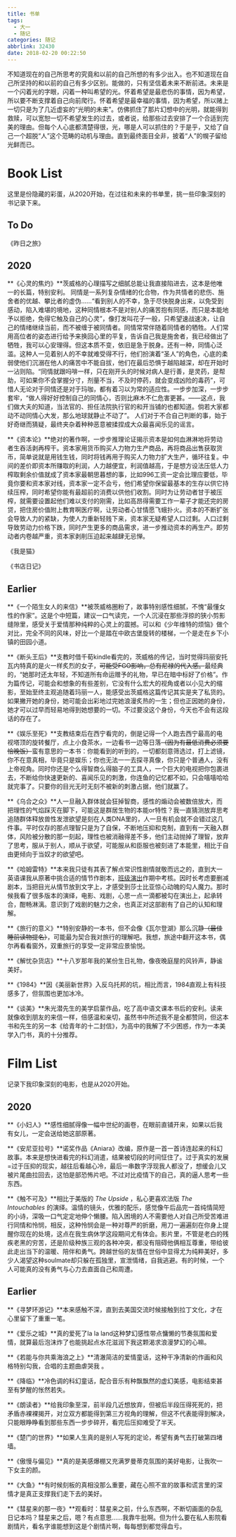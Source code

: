 ```yaml
---
title: 书单
tags:
  - 大一
  - 随记
categories: 随记
abbrlink: 32430
date: 2018-02-20 00:22:50
---
```

不知道现在的自己所思考的究竟和以前的自己所想的有多少出入。也不知道现在自己所坚持的和以前的自己有多少区别。能做的，只有坚信着未来不断前进。未来是一个闪着光的字眼，闪着一种叫希望的光。<!-- More -->怀着希望是最悲伤的事情，因为希望，所以要不断支撑着自己向前爬行。怀着希望是最幸福的事情，因为希望，所以赌上一切只是为了几近虚妄的“光明的未来”。仿佛抓住了那片幻想中的光明，就能得到救赎，可以宽恕一切不希望发生的过去，或者说，给那些过去安排了一个合适到完美的理由。但每个人心底都清楚得很，光，哪是人可以抓住的？于是乎，又给了自己一个超脱“人”这个范畴的动机与理由。直到最终面目全非，披着“人”的幌子留给光鲜而已。

# Book List

这里是份隐藏的彩蛋，从2020开始，在过往和未来的书单里，挑一些印象深刻的书记录下来。

## To Do

《昨日之旅》

## 2020

**《心灵的焦灼》**茨威格的心理描写之细腻总能让我直接陷进去，这本是他唯一的长篇，特别安利。
同情是一系列复杂情绪的化合物，作为共情者的悲伤、施舍者的优越、攀比者的虚伪......“看到别人的不幸，急于尽快脱身出来，以免受到感动，陷入难堪的境地，这种同情根本不是对别人的痛苦抱有同感，而只是本能地予以拒绝，免得它触及自己的心灵”，像打发叫花子一般，只希望速战速决，让自己的情绪继续当前，而不被缠于被同情者。同情常常伴随着同情者的牺牲。人们常用高位者的姿态进行给予来换回心里的平复，告诉自己我是施舍者，我已经做出了牺牲，我可以心安理得。但这本质不变，依旧是急于脱身。还有一种，同情心泛滥。这种人一见着别人的不幸就难受得不行，他们扮演着“圣人”的角色，心底的柔弱使他们沉溺在他人的痛苦中不能自拔，他们在最后恐惧于越陷越深，却在开始时一沾则陷。“同情就跟吗啡一样，只在刚开头的时候对病人是行善，是灵药，是帮助，可如果你不会掌握分寸，剂量不当，不及时停药，就会变成凶险的毒药”，可惜人无论对于同情还是对于玛咖，都有着习以为常的适应性。一步步加深，一步步套牢，“做人得好好控制自己的同情心，否则比麻木不仁危害更甚。——这点，我们做大夫的知道，当法官的、担任法院执行官的和开当铺的也都知道。倘若大家都动不动同情心大发，那么地球就静止不动了”。
人们对于不合自己判断的事，始于好奇继而猜疑，最终夹杂着种种恶意被揉捏成大众最喜闻乐见的谣言。

**《资本论》**绝对的著作啊，一步步推理论证揭示资本是如何血淋淋地将劳动者生吞活剥再榨干。资本家用货币购买人力物力生产商品，再将商品出售获取货币，简单说就是用钱生钱，同时将钱再用于购买人力物力扩大生产，循环往复。中间的差价即资本所赚取的利润，人力越便宜，利润值越高，于是想方设法压低人力榨取剩余价值就成了资本家最朝思暮想的事，比如996工资一定会比理应要低，毕竟你要和资本家对线，资本家一定不会亏，他们希望你保留最基本的生存以供它持续压榨，同时希望你能有最超前的消费以供他们收割。同时为让劳动者甘于被压榨，就需要设置起他们难以支付的刚需，比如高昂得需要工作一辈子才能还完的房贷，把住房价值附上教育啊医疗啊，让劳动者心甘情愿飞蛾扑火。资本的不断扩张会导致人力的紧缺，为使人力重新轻贱下来，资本家无疑希望人口过剩。人口过剩导致劳动力价格下跌，同时产生更多的商品需求，进一步推动资本的再生产。即劳动者内卷越严重，资本家剥削压迫起来越肆无忌惮。

《我是猫》

《书店日记》

## Earlier

**《一个陌生女人的来信》**被茨威格圈粉了，故事特别感性细腻，不愧“最懂女性的作家”。这是个中短篇，建议一口气读完，一个人沉浸在那些浮掠的狭小剪影缝隙里，感受关于爱情那种纯粹的心灵上的震撼。可以和《少年维特的烦恼》做个对比，完全不同的风味，好比一个是踏在中欧古堡旋转的楼梯，一个是走在乡下小镇的田园小道。

**《断头王后》**支教时借千荀kindle看完的，茨威格的传记，当时觉得玛丽安托瓦内特真的是火一样炙烈的女子，~~可能受FGO影响，总有尼禄的代入感。~~最经典的，“她那时还太年轻，不知道所有命运赠予的礼物，早已在暗中标好了价格”。作为篇传记，可能会和想象的有些差别，它没有什么宏大的视角或者以小见大的缩影，至始至终主观追随着玛丽一人，能感受出茨威格这篇传记其实是夹了私货的。如果撇开她的身份，她可能会出彩地过完她浪漫炙热的一生；但也正因她的身份，她才可以过早而轻易地得到她想要的一切。不过要没这个身份，今天也不会有这段话的存在了。

**《娱乐至死》**支教结束后在西宁看完的，倒是记得一个人跑去西宁最高的电视塔顶的旋转餐厅，点上小食茶水，一边看书一边等日落~~（因为有最低消费必须要恰晚饭）~~蛮有意思的一本书：你能看到的听到的，一切都刻意筛选过，打上滤镜，你不在意真相，毕竟只是娱乐；你也无法一一去探寻真像，你只是个普通人，没有上帝视角。同时你还是个么得智商么得脑子的工具人，一个巨大的电视把你包裹进去，不断给你快速更新的、喜闻乐见的刺激，你连鱼的记忆都不如，只会嘻嘻哈哈就完事了。只要你的目光无时无刻不被新的刺激占据，他们就赢了。

**《乌合之众》**人一旦融入群体就会狂掉智商，感性的煽动会被数倍放大，而把理性的气焰踩灭在脚下，可能这是群居生物的本能or特性？我一直猜测放弃思考追随群体释放兽性发泄欲望是刻在人类DNA里的，人一旦有机会就不会错过这几件事。平时仅存的那点理智只是为了自保，不断地压抑和克制，直到有一天融入群体，风险被分散的那一刻起，理性也被消融得差不多，他们主动抛掉了理智，放弃了思考，服从于别人，顺从于欲望，可能服从和臣服也被刻进了本能里，相比于自由更倾向于当奴才的欲望吧。

**《哈姆雷特》**本来我只徒有其表了解点常识性剧情就敬而远之的，直到大一英语课我从原著中挑合适的情节作剧本，[班级演出](https://www.bilibili.com/video/av44287935/)作期中考核。因时长考虑要删减剧本，当把目光从情节放到文字上，才感受到莎士比亚惊心动魄的勾人魔力。那时候我看了很多版本的演绎，电影、戏剧，心思一点一滴都被勾在演出上，起承转合，酣畅淋漓。意识到了戏剧的魅力之余，也真正对这部剧有了自己的认知和理解。

**《旅行的意义》**特别安静的一本书，但不会像《瓦尔登湖》那么沉静~~（最佳睡前读物提名）~~，可能最为契合我对旅行的理解吧。我想，旅途中翻开这本书，偶尔再看看窗外，双重旅行的享受一定非常应景愉悦。

**《解忧杂货店》**十八岁那年我的某份生日礼物，像夜晚庭屋的风铃声，静谧美好。

**《1984》**因《美丽新世界》入反乌托邦的坑，相比而言，1984直观上有科技感多了，但氛围也更加冰冷。

**《谈美》**朱光潜先生的美学启蒙作品，吃了高中语文课本书后的安利。读来就像收到朋友的来信一样，倍感温和亲切，虽然书中所述我不是全都赞同，但这本书和先生的另一本《给青年的十二封信》，为高中的我解了不少困惑，作为一本美学入门书，真的十分推荐。

# Film List

记录下我印象深刻的电影，也是从2020开始。

## 2020

**《小妇人》**感性细腻得像一幅中世纪的画卷，在眼前直铺开来，如果以后我有女儿，一定会送给她这部原著。

**《安尼亚拉号》**诺奖作品《Aniara》改编，原作是一首一首诗连起来的科幻故事。本来是想快进看完的科幻消遣，结果被切段的时间怔住了。过于真实的发展=过于压抑的现实，越往后看越心冷，最后一串数字浮现我人都没了，想缓会儿又被片尾曲拉回去，这怕是部恐怖片吧。不过对比疫情下的自己，真的逼人思考一些东西。

**《触不可及》**相比于美版的 *The Upside* ，私心更喜欢法版 *The Intouchables* 的演绎。温情的镜头，优雅的配乐，感觉像午后品完一首纯情简短的小诗，深吸一口气定定地伸个懒腰。陷入困境的人不需要他人对自己所受苦难进行同情和怜悯，相反，这种怜悯会是一种对尊严的折磨，用刀一遍遍刻在你身上提醒你现在的处境，这点在我生病休学这段期间尤有体会。影片里，不管是老白的残疾老黑的穷苦，还是阶级种族三观的各种冲突，都没有阻碍他俩相互尊重，带给彼此走出当下的温暖、陪伴和勇气。跨越世俗的友情在世俗中显得尤为纯粹美好，多少人渴望这种soulmate却只躲在孤独里，宣泄情绪，自我逃避。有的时候，一个人可能真的没有勇气与心力去直面自己和周遭。

## Earlier

**《寻梦环游记》**本来感触不深，直到去美国交流时候接触到拉丁文化，才在心里留下了重重一笔。

**《爱乐之城》**真的爱死了la la land这种梦幻感性带点慵懒的节奏氛围和爱情，就算最后泡沫炸了也能挑起点水花滋润下我这颗渴求浪漫梦幻的心嘛。

**《若能与你共乘海浪之上》**清澈简洁的爱情童话，这种干净清新的作画和风格特别勾我，合唱的主题曲虐哭我 。

**《降临》**冷色调的科幻童话，配合音乐有种飘飘然的虚幻美感，电影结束甚至有梦醒的怅然若失。

**《朗读者》**给我印象至深，前半段几近想放弃，但被后半段压得死死的，把矛盾赤裸裸揭开，对立双方都能得到第三方视角的理解，但这不代表能得到解决，只能眼睁睁看到那些东西一步步碎开，看完后压抑难受了半天。

**《楚门的世界》**如果人生真的是别人写死的定论，希望有勇气去打破第四堵墙。

**《傲慢与偏见》**真的是美感爆棚又充满罗曼蒂克氛围的美好电影，让我吹一下女主的颜。

**《大鱼》**有时候刻板的真相没那么重要，藏在心照不宣的故事和谎言里的深情才是真正支撑我们走下去的美好。

**《彗星来的那一夜》**观看时：彗星来之前，什么东西啊，不断切画面的杂乱日记本吗？彗星来之后，嗯？有点意思......我靠牛批啊。但为什么要在私人影院看剧情片，看名字谁能想到这是个剧情片啊，每每想到都觉得血亏。